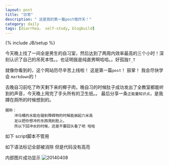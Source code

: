 ```yaml
---
layout: post
title: "日常"
description: " 这是我的第一篇post哦炸天！"
category: daily
tags: [diarrhea， self-study, blogbuild]
---
```

{% include JB/setup %}

今天晚上找了一间全是男生的自习室，然后达到了两周内效率最高的三个小时！深刻认识了自己的吊死本性。。也证明我是纯直男啊哈哈。。好孤独`T_T`

就像你看到的，这个网站历尽辛苦上线啦！ 这是第一篇`post`！ 鼓掌！ 我会尽快学会
`markdown`的！

去晚自习前吃了昨天剩下来的椰子肉，晚自习的时候肚子成功发出了全教室都能听到的声音，今天晚上用完了手头所有的卫生纸。。
最后分享一条`正能量知识点`，是我蹲在厕所的时候想到的。

	据称： 
		冲马桶的水能在碰到障碍物的时候能崩起六米高
		足以把你想冲的东西溅到脸上。
		所以下回冲水的时候，还是不要回头看了吧 哈哈

如下 script脚本不管用
    <script>
        document.location = 'http://example.com/?q=markdown+cheat+sheet';
    </script>

如下语法标记全部被消除 但是代码没有高亮


内部图片成功显示
![20140408](https://raw.github.com/franzzzz/franzzzz.github.com/master/pic/210140408.gif)